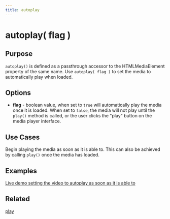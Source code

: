 ```yaml
---
title: autoplay
---
```

# autoplay( flag ) #

## Purpose ##

`autoplay()` is defined as a passthrough accessor to the HTMLMediaElement property of the same name. Use `autoplay( flag )` to set the media to automatically play when loaded.

## Options ##

* **flag** - boolean value, when set to `true` will automatically play the media once it is loaded. When set to `false`, the media will not play until the `play()` method is called, or the user clicks the "play" button on the media player interface.

## Use Cases ##

Begin playing the media as soon as it is able to. This can also be achieved by calling `play()` once the media has loaded.

## Examples ##

[Live demo setting the video to autoplay as soon as it is able to](http://jsfiddle.net/popcornjs/b7C8C/)

## Related ##

[play](#play)
